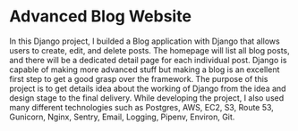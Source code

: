 # Advanced Blog Website
In this Django project, I builded a Blog application with Django that allows users to create, edit, and delete posts. The homepage will list all blog posts, and there will be a dedicated detail page for each individual post. Django is capable of making more advanced stuff but making a blog is an excellent first step to get a good grasp over the framework. The purpose of this project is to get details idea about the working of Django from the idea and design stage to the final delivery. While developing the project, I also used many different technologies such as Postgres, AWS, EC2, S3, Route 53, Gunicorn, Nginx, Sentry, Email, Logging, Pipenv, Environ, Git.
